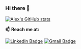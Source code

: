 <!--
**alexantoinefortin/alexantoinefortin** is a ✨ _special_ ✨ repository because its `README.md` (this file) appears on your GitHub profile.

Here are some ideas to get you started:

- 🔭 I’m currently working on ...
- 🌱 I’m currently learning ...
- 👯 I’m looking to collaborate on ...
- 🤔 I’m looking for help with ...
- 💬 Ask me about ...
- 📫 How to reach me: ...
- 😄 Pronouns: ...
- ⚡ Fun fact: ...
-->

### Hi there 👋

[![Alex's GitHub stats](https://github-readme-stats.vercel.app/api?username=alexantoinefortin&count_private=true&show_icons=true&theme=tokyonight)](https://github.com/alexantoinefortin/github-readme-stats)
  
  **📫 Reach me at:**<br>

[![Linkedin Badge](https://img.shields.io/badge/-LinkedIn-blue?style=flat-square&logo=Linkedin&logoColor=white&link=https://www.linkedin.com/in/opakholis/)](https://www.linkedin.com/in/fortinalex/)
[![Gmail Badge](https://img.shields.io/badge/-alex.antoine.fortin@gmail.com-c14438?style=flat-square&logo=Gmail&logoColor=white&link=mailto:alex.antoine.fortin@gmail.com)](mailto:alex.antoine.fortin@gmail.com)
